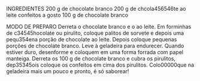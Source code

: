 INGREDIENTES
    200 g de chocolate branco
    200 g de chcola456546te ao leite
    confeitos a gosto
    100 g de chocolate branco

MODO DE PREPARO
    Derreta o chocolate branco e o ao leite.
    Em forminhas de c34545hocolate ou pirulito, coloque palitos de sorvete e depois uma pequ354ena porção de chocolate ao leite.
    Depois coloque pequenas porções de chocolate branco.
    Leve à geladeira para endurecer.
    Quando estiver duro, desenforme e coloquem em uma forma forrada com papel manteiga.
    Derreta os 100 g de chocolate branco e cubra os pirulitos, dep35345ois coloque os confeitos em cima dos pirulitos.
    Colo00000que na geladeira mais um pouco e pronto, é só saborear!
